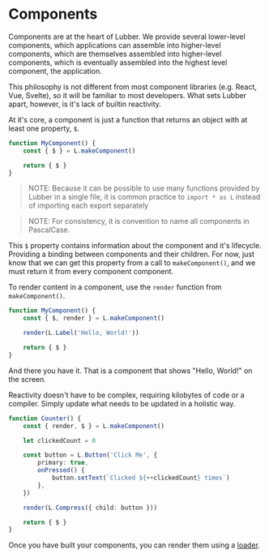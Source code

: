 # Components

Components are at the heart of Lubber. We provide several lower-level components, which applications can assemble into higher-level
components, which are themselves assembled into higher-level components, which is eventually assembled into the highest level component, the
application.

This philosophy is not different from most component libraries (e.g. React, Vue, Svelte), so it will be familiar to most developers. What
sets Lubber apart, however, is it's lack of builtin reactivity.

At it's core, a component is just a function that returns an object with at least one property, `$`.

```ts
function MyComponent() {
	const { $ } = L.makeComponent()

	return { $ }
}
```

> NOTE: Because it can be possible to use many functions provided by Lubber in a single file, it is common practice to `import * as L`
> instead of importing each export separately

> NOTE: For consistency, it is convention to name all components in PascalCase.

This `$` property contains information about the component and it's lifecycle. Providing a binding between components and their children.
For now, just know that we can get this property from a call to `makeComponent()`, and we must return it from every component component.

To render content in a component, use the `render` function from `makeComponent()`.

```ts
function MyComponent() {
	const { $, render } = L.makeComponent()

	render(L.Label('Hello, World!'))

	return { $ }
}
```

And there you have it. That is a component that shows "Hello, World!" on the screen.

Reactivity doesn't have to be complex, requiring kilobytes of code or a compiler. Simply update what needs to be updated in a holistic way.

```ts
function Counter() {
	const { render, $ } = L.makeComponent()

	let clickedCount = 0

	const button = L.Button('Click Me', {
		primary: true,
		onPressed() {
			button.setText(`Clicked ${++clickedCount} times`)
		},
	})

	render(L.Compress({ child: button }))

	return { $ }
}
```

Once you have built your components, you can render them using a [loader](./loaders.md).
